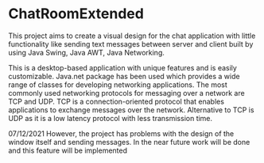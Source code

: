 # ChatRoomExtended

This project aims to create a visual design for the chat application with little functionality like sending text messages between server and client built by using Java Swing, Java AWT, Java Networking. 

This is a desktop-based application with unique features and is easily customizable. Java.net package has been used which provides a wide range of classes for developing networking applications. The most commonly used networking protocols for messaging over a network are TCP and UDP. TCP is a connection-oriented protocol that enables applications to exchange messages over the network. Alternative to TCP is UDP as it is a low latency protocol with less transmission time.

07/12/2021 However, the project has problems with the design of the window itself and sending messages. 
In the near future work will be done and this feature will be implemented 
